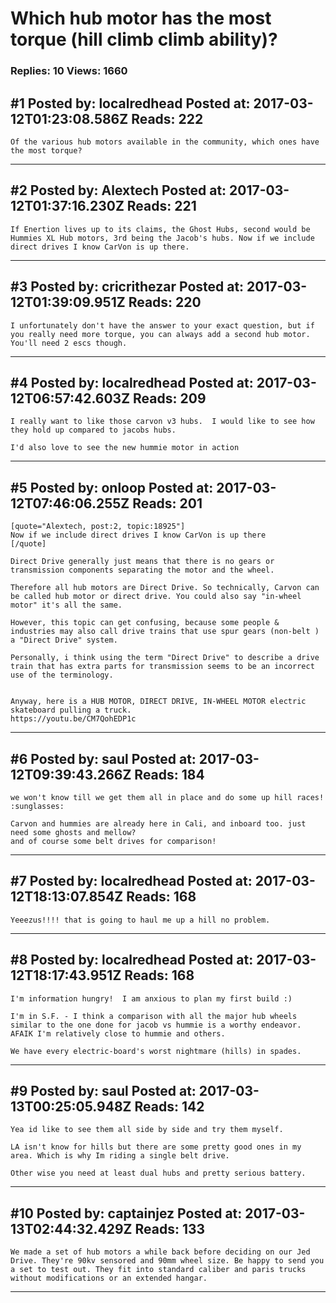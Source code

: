 # Which hub motor has the most torque (hill climb climb ability)?

### Replies: 10 Views: 1660

## \#1 Posted by: localredhead Posted at: 2017-03-12T01:23:08.586Z Reads: 222

```
Of the various hub motors available in the community, which ones have the most torque?
```

---
## \#2 Posted by: Alextech Posted at: 2017-03-12T01:37:16.230Z Reads: 221

```
If Enertion lives up to its claims, the Ghost Hubs, second would be Hummies XL Hub motors, 3rd being the Jacob's hubs. Now if we include direct drives I know CarVon is up there.
```

---
## \#3 Posted by: cricrithezar Posted at: 2017-03-12T01:39:09.951Z Reads: 220

```
I unfortunately don't have the answer to your exact question, but if you really need more torque, you can always add a second hub motor. You'll need 2 escs though.
```

---
## \#4 Posted by: localredhead Posted at: 2017-03-12T06:57:42.603Z Reads: 209

```
I really want to like those carvon v3 hubs.  I would like to see how they hold up compared to jacobs hubs.

I'd also love to see the new hummie motor in action
```

---
## \#5 Posted by: onloop Posted at: 2017-03-12T07:46:06.255Z Reads: 201

```
[quote="Alextech, post:2, topic:18925"]
Now if we include direct drives I know CarVon is up there
[/quote]

Direct Drive generally just means that there is no gears or transmission components separating the motor and the wheel.

Therefore all hub motors are Direct Drive. So technically, Carvon can be called hub motor or direct drive. You could also say "in-wheel motor" it's all the same.

However, this topic can get confusing, because some people & industries may also call drive trains that use spur gears (non-belt ) a "Direct Drive" system. 

Personally, i think using the term "Direct Drive" to describe a drive train that has extra parts for transmission seems to be an incorrect use of the terminology.


Anyway, here is a HUB MOTOR, DIRECT DRIVE, IN-WHEEL MOTOR electric skateboard pulling a truck.
https://youtu.be/CM7QohEDP1c
```

---
## \#6 Posted by: saul Posted at: 2017-03-12T09:39:43.266Z Reads: 184

```
we won't know till we get them all in place and do some up hill races! :sunglasses:

Carvon and hummies are already here in Cali, and inboard too. just need some ghosts and mellow?
and of course some belt drives for comparison!
```

---
## \#7 Posted by: localredhead Posted at: 2017-03-12T18:13:07.854Z Reads: 168

```
Yeeezus!!!! that is going to haul me up a hill no problem.
```

---
## \#8 Posted by: localredhead Posted at: 2017-03-12T18:17:43.951Z Reads: 168

```
I'm information hungry!  I am anxious to plan my first build :)

I'm in S.F. - I think a comparison with all the major hub wheels similar to the one done for jacob vs hummie is a worthy endeavor.  AFAIK I'm relatively close to hummie and others.

We have every electric-board's worst nightmare (hills) in spades.
```

---
## \#9 Posted by: saul Posted at: 2017-03-13T00:25:05.948Z Reads: 142

```
Yea id like to see them all side by side and try them myself.

LA isn't know for hills but there are some pretty good ones in my area. Which is why Im riding a single belt drive.

Other wise you need at least dual hubs and pretty serious battery.
```

---
## \#10 Posted by: captainjez Posted at: 2017-03-13T02:44:32.429Z Reads: 133

```
We made a set of hub motors a while back before deciding on our Jed Drive. They're 90kv sensored and 90mm wheel size. Be happy to send you a set to test out. They fit into standard caliber and paris trucks without modifications or an extended hangar.
```

---
